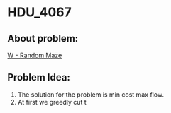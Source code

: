 # HDU_4067
## About problem:  
[W - Random Maze](https://vjudge.net/problem/HDU-4067)
  

## Problem Idea:  

 1. The solution for the problem is min cost max flow.
 2. At first we greedly cut t
<!--stackedit_data:
eyJoaXN0b3J5IjpbMTc1OTE5NTkwXX0=
-->